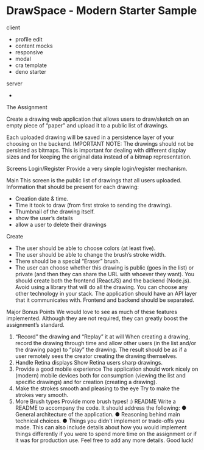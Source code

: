 # DrawSpace - Modern Starter Sample

client

- profile edit
- content mocks
- responsive
- modal
- cra template
- deno starter

server

-

The Assignment

Create a drawing web application that allows users to draw/sketch on an empty piece of “paper”
and upload it to a public list of drawings.

Each uploaded drawing will be saved in a persistence layer of your choosing on the backend.
IMPORTANT NOTE: The drawings should not be persisted as bitmaps. This is important for
dealing with different display sizes and for keeping the original data instead of a bitmap
representation.

Screens
Login/Register
Provide a very simple login/register mechanism.

Main
This screen is the public list of drawings that all users uploaded. Information that should be
present for each drawing:

- Creation date & time.
- Time it took to draw (from first stroke to sending the drawing).
- Thumbnail of the drawing itself.
- show the user’s details
- allow a user to delete their drawings

Create

- The user should be able to choose colors (at least five).
- The user should be able to change the brush’s stroke width.
- There should be a special “Eraser” brush.
- The user can choose whether this drawing is public (goes in the list) or private (and then
  they can share the URL with whoever they want).
  You should create both the frontend (ReactJS) and the backend (Node.js). Avoid using a library
  that will do all the drawing. You can choose any other technology in your stack. The application
  should have an API layer that it communicates with. Frontend and backend should be
  separated.

Major Bonus Points
We would love to see as much of these features implemented. Although they are not required,
they can greatly boost the assignment’s standard.

1. “Record” the drawing and “Replay” it at will
   When creating a drawing, record the drawing through time and allow other users (in the
   list and/or the drawing page) to “play” the drawing. The result should be as if a user
   remotely sees the creator creating the drawing themselves.
2. Handle Retina displays
   Show Retina users sharp drawings.
3. Provide a good mobile experience
   The application should work nicely on (modern) mobile devices both for consumption
   (viewing the list and specific drawings) and for creation (creating a drawing).
4. Make the strokes smooth and pleasing to the eye
   Try to make the strokes very smooth.
5. More Brush types
   Provide more brush types! :)
   README
   Write a README to accompany the code. It should address the following:
   ● General architecture of the application.
   ● Reasoning behind main technical choices.
   ● Things you didn't implement or trade-offs you made. This can also include details about
   how you would implement things differently if you were to spend more time on the
   assignment or if it was for production use.
   Feel free to add any more details.
   Good luck!
